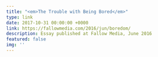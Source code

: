 ```yaml
---
title: "<em>The Trouble with Being Bored</em>"
type: link
date: 2017-10-31 00:00:00 +0000
link: https://fallowmedia.com/2016/jun/boredom/
description: Essay published at Fallow Media, June 2016
featured: false
img: ''
---
```

